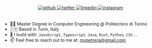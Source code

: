 <div align="center">
<a href="https://github.com/matteovpetrera" target="_blank">
<img src="https://img.shields.io/badge/github-%2312100E.svg?&style=for-the-badge&logo=github&logoColor=white&color=black" alt=github style="margin-bottom: 5px;" />
</a>
<a href="https://twitter.com/PetreraMatteo" target="_blank">
<img src=https://img.shields.io/badge/twitter-%2300acee.svg?&style=for-the-badge&logo=twitter&logoColor=white alt=twitter style="margin-bottom: 5px;" />
</a>
<a href="https://linkedin.com/in/matteovpetrera" target="_blank">
<img src=https://img.shields.io/badge/linkedin-%231E77B5.svg?&style=for-the-badge&logo=linkedin&logoColor=white alt=linkedin style="margin-bottom: 5px;" />
</a>
<a href="https://instagram.com/matteo_petrera" target="_blank">
<img src=https://img.shields.io/badge/instagram-%2312100E.svg?&style=for-the-badge&logo=instagram&color=405DE6 alt=instagram style="margin-bottom: 5px;" />
</a>  
</div>  
  

<br/>  

- 🧑‍🎓 Master Degree in Computer Engineering @ Politecnico di Torino
- 🇮🇹 Based in Turin, Italy  
- 🧰 I build with: `JavaScript`, `Typescript`, `Java`, `Rust`, `Python`, `CSS` ...  
- 📫 Feel free to reach out to me at: mvpetrera@gmail.com  
<br />


